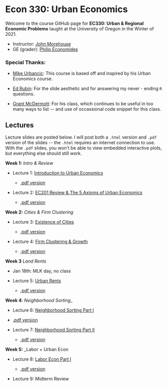 

# Econ 330: Urban Economics

Welcome to the course GitHub page for __EC330: Urban & Regional Economic Problems__ taught at the University of Oregon in the Winter of 2021. 

- Instructor: [John Morehouse](https://www.johnmmorehouse.com/)
- GE (grader): [Philip Economides](https://sites.google.com/tcd.ie/philip-economides/home)


### Special Thanks:

  - [Mike Urbancic](https://twitter.com/urbancic?lang=en): This course is based off and inspired by his Urban Economics course. 
  
  - [Ed Rubin](http://edrub.in/): For the slide aesthetic and for answering my never - ending `R` questions. 
  
  - [Grant McDermott](https://grantmcdermott.com/): For his class, which continues to be useful in too many ways to list -- and use of occassional code snippet for this class.
  


## Lectures

Lecture slides are posted below. I will post both a `.html` version and `.pdf` version of the slides -- the `.html` requires an internet connection to use. With the `.pdf` slides, you won't be able to view embedded interactive plots, but everything else should still work.

__Week 1:__ _Intro & Review_

  - Lecture 1: [Introduction to Urban Economics](https://rawcdn.githack.com/johnmorehouse/EC330-Winter2021/d8a6770e0e8095cf331740668d6f3c05822e16f3/slides/001-intro/lecture_one.html) 
  
    - [.pdf version](https://rawcdn.githack.com/johnmorehouse/EC330-Winter2021/61e6d925bdc00177c7cc5fd23ba454953d0eabb7/slides/001-intro/lecture_one.pdf)
    
  - Lecture 2: [EC201 Review & The 5 Axioms of Urban Economics](https://github.com/johnmorehouse/EC330-Winter2021/blob/main/slides/002-review/lecture_two.pdf)
  
     - [.pdf version](https://rawcdn.githack.com/johnmorehouse/EC330-Winter2021/983a90a6d73d36ee10c715280345034aca670abc/slides/002-review/lecture_two.pdf)
  
  
 __Week 2:__ _Cities & Firm Clustering_ 
  

  - Lecture 3: [Existence of Cities](https://rawcdn.githack.com/johnmorehouse/EC330-Winter2021/64aef96f12ffd9c9bfaffa79582e30188ca57fab/slides/003-size/lecture_three.html)
  
    - [.pdf version](https://rawcdn.githack.com/johnmorehouse/EC330-Winter2021/64aef96f12ffd9c9bfaffa79582e30188ca57fab/slides/003-size/lecture_three.pdf)
  

  - Lecture 4: [Firm Clustering & Growth](https://rawcdn.githack.com/johnmorehouse/EC330-Winter2021/fb164c12cdaf68084d5bf9fc7ae413cb1a585ab4/slides/004-growth/lecture_four.html)
  
    - [.pdf version](https://rawcdn.githack.com/johnmorehouse/EC330-Winter2021/fb164c12cdaf68084d5bf9fc7ae413cb1a585ab4/slides/004-growth/lecture_four.pdf)
  
  __Week 3__ _Land Rents_
 
  -  Jan 18th: MLK day, no class

  - Lecture 5: [Urban Rents](https://rawcdn.githack.com/johnmorehouse/EC330-Winter2021/b926c275cbe732453167a784e2cb247723a77a37/slides/005-rents/lecture_five.html)
  
    - [.pdf version](https://rawcdn.githack.com/johnmorehouse/EC330-Winter2021/17a543673aa515d46ad9ac1206c396391b7e3a02/slides/005-rents/lecture_five.pdf)
    
 __Week 4__: _Neighborhood Sorting__
 
  - Lecture 6: [Neighborhood Sorting Part I](https://rawcdn.githack.com/johnmorehouse/EC330-Winter2021/392027f613beb3e3b284bcc90002014826f3270f/slides/006_nbhd_choiceI/lecture_6.html)
  
   - [.pdf version](https://rawcdn.githack.com/johnmorehouse/EC330-Winter2021/392027f613beb3e3b284bcc90002014826f3270f/slides/006_nbhd_choiceI/lecture_6.pdf)

- Lecture 7: [Neighborhood Sorting Part II](https://rawcdn.githack.com/johnmorehouse/EC330-Winter2021/3528dca6947c768cd12eed918ec343636aca4395/slides/007-nbhd_choiceII/lecture_7.html)

  - [.pdf version](https://rawcdn.githack.com/johnmorehouse/EC330-Winter2021/3528dca6947c768cd12eed918ec343636aca4395/slides/007-nbhd_choiceII/lecture_7.pdf)
  
__Week 5:__ _Labor + Urban Econ

  - Lecture 8: [Labor Econ Part I](https://rawcdn.githack.com/johnmorehouse/EC330-Winter2021/c32719cfc94af0ee0cbcd9c8676de67788b7beab/slides/008-labor_one/lecture_eight.html)
  
    - [.pdf version](https://rawcdn.githack.com/johnmorehouse/EC330-Winter2021/c32719cfc94af0ee0cbcd9c8676de67788b7beab/slides/008-labor_one/lecture_eight.pdf)
  
  - Lecture 9: Midterm Review
